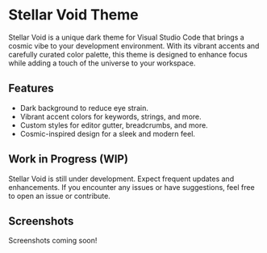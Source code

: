# Stellar Void Theme

Stellar Void is a unique dark theme for Visual Studio Code that brings a cosmic vibe to your development environment. With its vibrant accents and carefully curated color palette, this theme is designed to enhance focus while adding a touch of the universe to your workspace.

## Features

- Dark background to reduce eye strain.
- Vibrant accent colors for keywords, strings, and more.
- Custom styles for editor gutter, breadcrumbs, and more.
- Cosmic-inspired design for a sleek and modern feel.

## Work in Progress (WIP)

Stellar Void is still under development. Expect frequent updates and enhancements. If you encounter any issues or have suggestions, feel free to open an issue or contribute.

## Screenshots

Screenshots coming soon!
